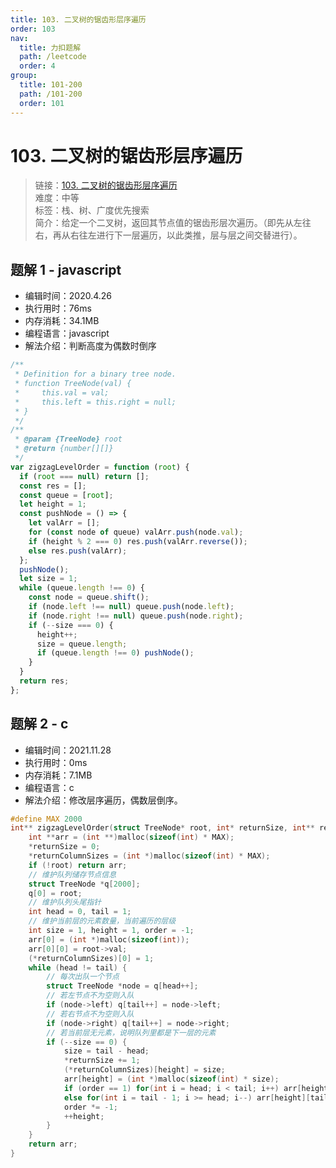```yaml
---
title: 103. 二叉树的锯齿形层序遍历
order: 103
nav:
  title: 力扣题解
  path: /leetcode
  order: 4
group:
  title: 101-200
  path: /101-200
  order: 101
---
```


# 103. 二叉树的锯齿形层序遍历

> 链接：[103. 二叉树的锯齿形层序遍历](https://leetcode-cn.com/problems/binary-tree-zigzag-level-order-traversal/)  
> 难度：中等  
> 标签：栈、树、广度优先搜索  
> 简介：给定一个二叉树，返回其节点值的锯齿形层次遍历。（即先从左往右，再从右往左进行下一层遍历，以此类推，层与层之间交替进行）。

## 题解 1 - javascript

- 编辑时间：2020.4.26
- 执行用时：76ms
- 内存消耗：34.1MB
- 编程语言：javascript
- 解法介绍：判断高度为偶数时倒序

```javascript
/**
 * Definition for a binary tree node.
 * function TreeNode(val) {
 *     this.val = val;
 *     this.left = this.right = null;
 * }
 */
/**
 * @param {TreeNode} root
 * @return {number[][]}
 */
var zigzagLevelOrder = function (root) {
  if (root === null) return [];
  const res = [];
  const queue = [root];
  let height = 1;
  const pushNode = () => {
    let valArr = [];
    for (const node of queue) valArr.push(node.val);
    if (height % 2 === 0) res.push(valArr.reverse());
    else res.push(valArr);
  };
  pushNode();
  let size = 1;
  while (queue.length !== 0) {
    const node = queue.shift();
    if (node.left !== null) queue.push(node.left);
    if (node.right !== null) queue.push(node.right);
    if (--size === 0) {
      height++;
      size = queue.length;
      if (queue.length !== 0) pushNode();
    }
  }
  return res;
};
```

## 题解 2 - c

- 编辑时间：2021.11.28
- 执行用时：0ms
- 内存消耗：7.1MB
- 编程语言：c
- 解法介绍：修改层序遍历，偶数层倒序。

```c
#define MAX 2000
int** zigzagLevelOrder(struct TreeNode* root, int* returnSize, int** returnColumnSizes){
    int **arr = (int **)malloc(sizeof(int) * MAX);
    *returnSize = 0;
    *returnColumnSizes = (int *)malloc(sizeof(int) * MAX);
    if (!root) return arr;
    // 维护队列储存节点信息
    struct TreeNode *q[2000];
    q[0] = root;
    // 维护队列头尾指针
    int head = 0, tail = 1;
    // 维护当前层的元素数量，当前遍历的层级
    int size = 1, height = 1, order = -1;
    arr[0] = (int *)malloc(sizeof(int));
    arr[0][0] = root->val;
    (*returnColumnSizes)[0] = 1;
    while (head != tail) {
        // 每次出队一个节点
        struct TreeNode *node = q[head++];
        // 若左节点不为空则入队
        if (node->left) q[tail++] = node->left;
        // 若右节点不为空则入队
        if (node->right) q[tail++] = node->right;
        // 若当前层无元素，说明队列里都是下一层的元素
        if (--size == 0) {
            size = tail - head;
            *returnSize += 1;
            (*returnColumnSizes)[height] = size;
            arr[height] = (int *)malloc(sizeof(int) * size);
            if (order == 1) for(int i = head; i < tail; i++) arr[height][i - head] = q[i]->val;
            else for(int i = tail - 1; i >= head; i--) arr[height][tail - 1 - i] = q[i]->val;
            order *= -1;
            ++height;
        }
    }
    return arr;
}
```
